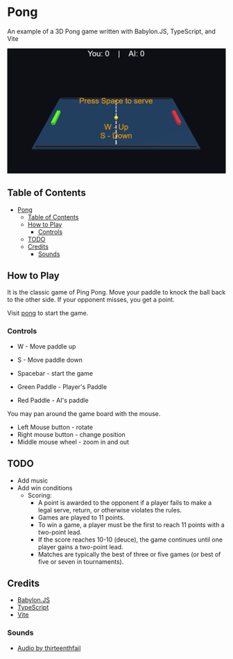 # Pong

An example of a 3D Pong game written with Babylon.JS, TypeScript, and Vite

![Screenshot](./public/pong.png)

## Table of Contents

- [Pong](#pong)
  - [Table of Contents](#table-of-contents)
  - [How to Play](#how-to-play)
    - [Controls](#controls)
  - [TODO](#todo)
  - [Credits](#credits)
    - [Sounds](#sounds)

## How to Play

It is the classic game of Ping Pong.  Move your paddle to knock the ball back to the other side.  If your opponent misses, you get a point.

Visit [pong](https://corysia.github.io/pong) to start the game.

### Controls

- W - Move paddle up
- S - Move paddle down
- Spacebar - start the game

- Green Paddle - Player's Paddle
- Red Paddle - AI's paddle

You may pan around the game board with the mouse.

- Left Mouse button - rotate
- Right mouse button - change position
- Middle mouse wheel - zoom in and out

## TODO

- Add music
- Add win conditions
  - Scoring:
    - A point is awarded to the opponent if a player fails to make a legal serve, return, or otherwise violates the rules.
    - Games are played to 11 points.
    - To win a game, a player must be the first to reach 11 points with a two-point lead.
    - If the score reaches 10-10 (deuce), the game continues until one player gains a two-point lead.
    - Matches are typically the best of three or five games (or best of five or seven in tournaments).

## Credits

- [Babylon.JS](https://www.babylonjs.com/)
- [TypeScript](https://www.typescriptlang.org/)
- [Vite](https://vitejs.dev/)

### Sounds

- [Audio by thirteenthfail](https://freesound.org/people/thirteenthfail/)
